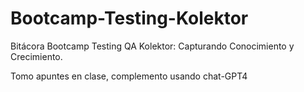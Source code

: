 # Bootcamp-Testing-Kolektor
Bitácora Bootcamp Testing QA Kolektor: Capturando Conocimiento y Crecimiento.

Tomo apuntes en clase, complemento usando chat-GPT4
